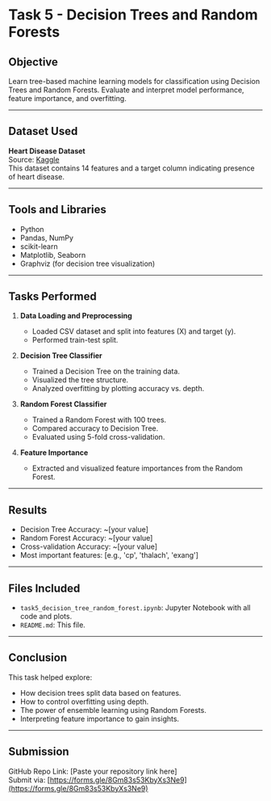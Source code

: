 # Task 5 - Decision Trees and Random Forests

## Objective

Learn tree-based machine learning models for classification using Decision Trees and Random Forests. Evaluate and interpret model performance, feature importance, and overfitting.

---

##  Dataset Used

**Heart Disease Dataset**  
Source: [Kaggle](https://www.kaggle.com/datasets/johnsmith88/heart-disease-dataset)  
This dataset contains 14 features and a target column indicating presence of heart disease.

---

##  Tools and Libraries

- Python
- Pandas, NumPy
- scikit-learn
- Matplotlib, Seaborn
- Graphviz (for decision tree visualization)

---

##  Tasks Performed

1. **Data Loading and Preprocessing**
   - Loaded CSV dataset and split into features (X) and target (y).
   - Performed train-test split.

2. **Decision Tree Classifier**
   - Trained a Decision Tree on the training data.
   - Visualized the tree structure.
   - Analyzed overfitting by plotting accuracy vs. depth.

3. **Random Forest Classifier**
   - Trained a Random Forest with 100 trees.
   - Compared accuracy to Decision Tree.
   - Evaluated using 5-fold cross-validation.

4. **Feature Importance**
   - Extracted and visualized feature importances from the Random Forest.

---

##  Results

- Decision Tree Accuracy: ~[your value]  
- Random Forest Accuracy: ~[your value]  
- Cross-validation Accuracy: ~[your value]  
- Most important features: [e.g., 'cp', 'thalach', 'exang']

---

##  Files Included

- `task5_decision_tree_random_forest.ipynb`: Jupyter Notebook with all code and plots.
- `README.md`: This file.

---

##  Conclusion

This task helped explore:
- How decision trees split data based on features.
- How to control overfitting using depth.
- The power of ensemble learning using Random Forests.
- Interpreting feature importance to gain insights.

---

##  Submission

GitHub Repo Link: [Paste your repository link here]  
Submit via: [https://forms.gle/8Gm83s53KbyXs3Ne9](https://forms.gle/8Gm83s53KbyXs3Ne9)
